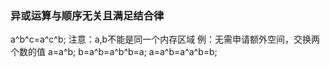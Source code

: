 ### 异或运算与顺序无关且满足结合律
a^b^c=a^c^b;
注意：a,b不能是同一个内存区域
例：无需申请额外空间，交换两个数的值
a=a^b;
b=a^b=a^b^b=a;
a=a^b=a^a^b=b;
